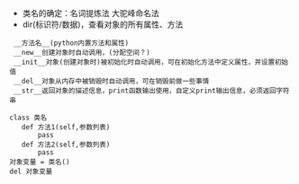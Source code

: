 * 类名的确定：名词提炼法 大驼峰命名法
* dir(标识符/数据)，查看对象的所有属性、方法
``` 
 __方法名__(python内置方法和属性)
 __new__创建对象时自动调用，(分配空间？)
 __init__对象(创建对象时)被初始化时自动调用，可在初始化方法中定义属性，并设置初始值
 __del__对象从内存中被销毁时自动调用，可在销毁前做一些事情
 __str__返回对象的描述信息，print函数输出使用，自定义print输出信息，必须返回字符串
 ```
 ~~~
 class 类名
    def 方法1(self,参数列表)
        pass
    def 方法2(self,参数列表)
        pass
对象变量 = 类名()
del 对象变量
~~~